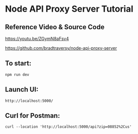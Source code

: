 # Node API Proxy Server Tutorial

## Reference Video & Source Code
https://youtu.be/ZGymN8aFsv4

https://github.com/bradtraversy/node-api-proxy-server

## To start:
```
npm run dev
```

## Launch UI:
```
http://localhost:5000/
```

## Curl for Postman:
```
curl --location 'http://localhost:5000/api?zip=08852%2Cus'
```